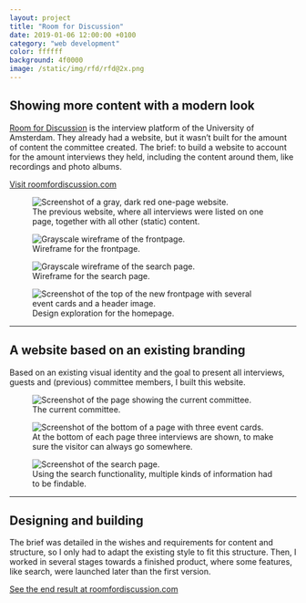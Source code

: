 ```yaml
---
layout: project
title: "Room for Discussion"
date: 2019-01-06 12:00:00 +0100
category: "web development"
color: ffffff
background: 4f0000
image: /static/img/rfd/rfd@2x.png
---
```


## Showing more content with a modern look

[Room for Discussion](https://roomfordiscussion.com/) is the interview platform of the University of Amsterdam. They already had a website, but it wasn’t built for the amount of content the committee created. The brief: to build a website to account for the amount interviews they held, including the content around them, like recordings and photo albums.

<a href="https://roomfordiscussion.com" class="button" target="_blank" rel="noreferrer">Visit roomfordiscussion.com</a>


<div class="project__picture-group">

  <figure class="project__picture">
    <img class="project__image lazy" alt="Screenshot of a gray, dark red one-page website."
      data-srcset="/static/img/rfd/old.png 1x,
        /static/img/rfd/old@2x.png 2x"
      src="/static/img/placeholder.jpg"
      data-src="/static/img/rfd/old.png">
    <figcaption class="project__caption">
      The previous website, where all interviews were listed on one page, together with all other (static) content.
    </figcaption>
  </figure>

  <figure class="project__picture">
    <img class="project__image lazy" alt="Grayscale wireframe of the frontpage."
      data-srcset="/static/img/rfd/wireframe-1.png 1x,
        /static/img/rfd/wireframe-1@2x.png 2x"
      src="/static/img/placeholder.jpg"
      data-src="/static/img/rfd/wireframe-1.png">
    <figcaption class="project__caption">
      Wireframe for the frontpage.
    </figcaption>
  </figure>

  <figure class="project__picture">
    <img class="project__image lazy" alt="Grayscale wireframe of the search page."
      data-srcset="/static/img/rfd/wireframe-2.png 1x,
        /static/img/rfd/wireframe-2@2x.png 2x"
      src="/static/img/placeholder.jpg"
      data-src="/static/img/rfd/wireframe-2.png">
    <figcaption class="project__caption">
      Wireframe for the search page.
    </figcaption>
  </figure>

  <figure class="project__picture">
    <img class="project__image lazy" alt="Screenshot of the top of the new frontpage with several event cards and a header image."
      data-srcset="/static/img/rfd/homepage-exploration.png 1x,
        /static/img/rfd/homepage-exploration.png 2x"
      src="/static/img/placeholder.jpg"
      data-src="/static/img/rfd/homepage-exploration.png">
    <figcaption class="project__caption">
      Design exploration for the homepage.
    </figcaption>
  </figure>

</div>











---

## A website based on an existing branding

Based on an existing visual identity and the goal to present all interviews, guests and (previous) committee members, I built this website.

<div class="project__picture-group">

  <figure class="project__picture">
    <img class="project__image lazy" alt="Screenshot of the page showing the current committee."
      data-srcset="/static/img/rfd/members.png 1x,
        /static/img/rfd/members@2x.png 2x"
      src="/static/img/placeholder.jpg"
      data-src="/static/img/rfd/members.png">
    <figcaption class="project__caption">
      The current committee.
    </figcaption>
  </figure>

  <figure class="project__picture">
    <img class="project__image lazy" alt="Screenshot of the bottom of a page with three event cards."
      data-srcset="/static/img/rfd/recommended.png 1x,
        /static/img/rfd/recommended.png 2x"
      src="/static/img/placeholder.jpg"
      data-src="/static/img/rfd/recommended.png">
    <figcaption class="project__caption">
      At the bottom of each page three interviews are shown, to make sure the visitor can always go somewhere.
    </figcaption>
  </figure>

  <figure class="project__picture">
    <img class="project__image lazy" alt="Screenshot of the search page."
      data-srcset="/static/img/rfd/search.png 1x,
        /static/img/rfd/search@2x.png 2x"
      src="/static/img/placeholder.jpg"
      data-src="/static/img/rfd/search.png">
    <figcaption class="project__caption">
      Using the search functionality, multiple kinds of information had to be findable.
    </figcaption>
  </figure>

</div>


---

## Designing and building

The brief was detailed in the wishes and requirements for content and structure, so I only had to adapt the existing style to fit this structure. Then, I worked in several stages towards a finished product, where some features, like search, were launched later than the first version.

<a href="https://roomfordiscussion.com" class="button" target="_blank" rel="noreferrer">See the end result at roomfordiscussion.com</a>
